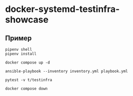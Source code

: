 # docker-systemd-testinfra-showcase

## Пример

```shell
pipenv shell
pipenv install

docker compose up -d

ansible-playbook --inventory inventory.yml playbook.yml

pytest -v t/testinfra

docker compose down
```
